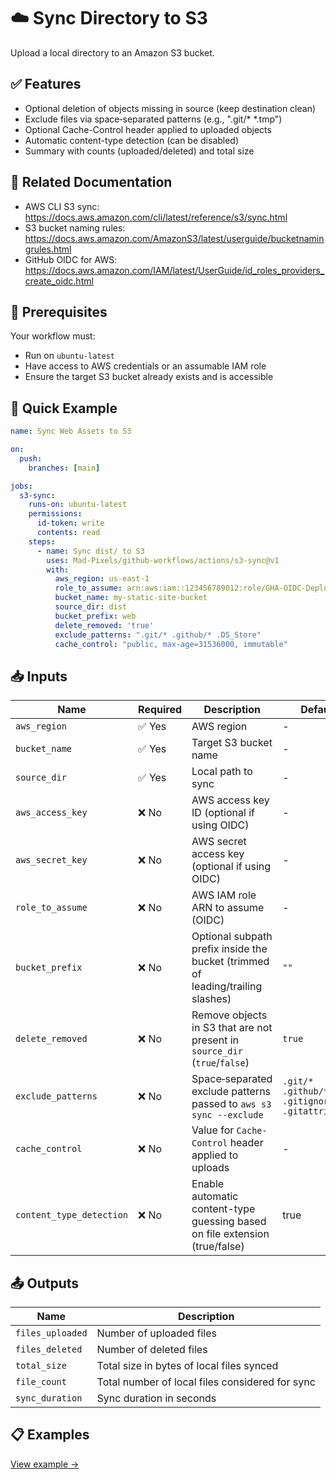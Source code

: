 # ☁️ Sync Directory to S3
Upload a local directory to an Amazon S3 bucket.

## ✅ Features
- Optional deletion of objects missing in source (keep destination clean)
- Exclude files via space‑separated patterns (e.g., ".git/* *.tmp")
- Optional Cache-Control header applied to uploaded objects
- Automatic content-type detection (can be disabled)
- Summary with counts (uploaded/deleted) and total size

## 📖 Related Documentation
- AWS CLI S3 sync: https://docs.aws.amazon.com/cli/latest/reference/s3/sync.html
- S3 bucket naming rules: https://docs.aws.amazon.com/AmazonS3/latest/userguide/bucketnamingrules.html
- GitHub OIDC for AWS: https://docs.aws.amazon.com/IAM/latest/UserGuide/id_roles_providers_create_oidc.html

## 🚀 Prerequisites
Your workflow must:
- Run on `ubuntu-latest`
- Have access to AWS credentials or an assumable IAM role
- Ensure the target S3 bucket already exists and is accessible

## 🔧 Quick Example
```yaml
name: Sync Web Assets to S3

on:
  push:
    branches: [main]

jobs:
  s3-sync:
    runs-on: ubuntu-latest
    permissions:
      id-token: write
      contents: read
    steps:
      - name: Sync dist/ to S3
        uses: Mad-Pixels/github-workflows/actions/s3-sync@v1
        with:
          aws_region: us-east-1
          role_to_assume: arn:aws:iam::123456789012:role/GHA-OIDC-Deploy
          bucket_name: my-static-site-bucket
          source_dir: dist
          bucket_prefix: web
          delete_removed: 'true'
          exclude_patterns: ".git/* .github/* .DS_Store"
          cache_control: "public, max-age=31536000, immutable"

```

## 📥 Inputs
| **Name**                 | **Required** | **Description**                                                                 | **Default**                                  |
|--------------------------|--------------|---------------------------------------------------------------------------------|----------------------------------------------|
| `aws_region`             | ✅ Yes       | AWS region                                                                      | -                                            |
| `bucket_name`            | ✅ Yes       | Target S3 bucket name                                                           | -                                            |
| `source_dir`             | ✅ Yes       | Local path to sync                                                              | -                                            |
| `aws_access_key`         | ❌ No        | AWS access key ID (optional if using OIDC)                                      | -                                            |
| `aws_secret_key`         | ❌ No        | AWS secret access key (optional if using OIDC)                                  | -                                            |
| `role_to_assume`         | ❌ No        | AWS IAM role ARN to assume (OIDC)                                               | -                                            |
| `bucket_prefix`          | ❌ No        | Optional subpath prefix inside the bucket (trimmed of leading/trailing slashes) | `""`                                         |
| `delete_removed`         | ❌ No        | Remove objects in S3 that are not present in `source_dir` (`true`/`false`)      | `true`                                       |
| `exclude_patterns`       | ❌ No        | Space‑separated exclude patterns passed to `aws s3 sync --exclude`              | `.git/* .github/* .gitignore .gitattributes` |
| `cache_control`          | ❌ No        | Value for `Cache-Control` header applied to uploads                             | -                                            |
| `content_type_detection` | ❌ No        | Enable automatic content-type guessing based on file extension (true/false)     | true                                         |

## 📤 Outputs
| **Name**          | **Description**                                 |
|-------------------|-------------------------------------------------|
| `files_uploaded`  | Number of uploaded files                        |
| `files_deleted`   | Number of deleted files                         |
| `total_size`      | Total size in bytes of local files synced       |
| `file_count`      | Total number of local files considered for sync |
| `sync_duration`   | Sync duration in seconds                        |

## 📋 Examples
[View example →](./examples/base.yml)

